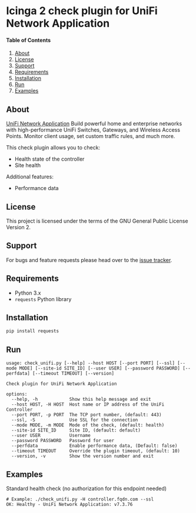 # Icinga 2 check plugin for UniFi Network Application

#### Table of Contents

1. [About](#about)
2. [License](#license)
3. [Support](#support)
4. [Requirements](#requirements)
5. [Installation](#installation)
6. [Run](#run)
7. [Examples](#examples)

## About

[UniFi Network Application](https://www.ui.com/) Build powerful home and
enterprise networks with high-performance UniFi Switches, Gateways, and
Wireless Access Points. Monitor client usage, set custom traffic rules,
and much more.

This check plugin allows you to check:

* Health state of the controller
* Site health

Additional features:

* Performance data

## License

This project is licensed under the terms of the
GNU General Public License Version 2.

## Support

For bugs and feature requests please head over to the
[issue tracker](https://github.com/hardoverflow/check-unifi/issues).

## Requirements

* Python 3.x
* `requests` Python library

## Installation

```bash
pip install requests
```

## Run

```
usage: check_unifi.py [--help] --host HOST [--port PORT] [--ssl] [--mode MODE] [--site-id SITE_ID] [--user USER] [--password PASSWORD] [--perfdata] [--timeout TIMEOUT] [--version]

Check plugin for UniFi Network Application

options:
  --help, -h            Show this help message and exit
  --host HOST, -H HOST  Host name or IP address of the UniFi Controller
  --port PORT, -p PORT  The TCP port number, (default: 443)
  --ssl, -S             Use SSL for the connection
  --mode MODE, -m MODE  Mode of the check, (default: health)
  --site-id SITE_ID     Site ID, (default: default)
  --user USER           Username
  --password PASSWORD   Password for user
  --perfdata            Enable performance data, (Default: false)
  --timeout TIMEOUT     Override the plugin timeout, (default: 10)
  --version, -v         Show the version number and exit
```

## Examples

Standard health check (no authorization for this endpoint needed)
```
# Example: ./check_unifi.py -H controller.fqdn.com --ssl
OK: Healthy - UniFi Network Application: v7.3.76
```
